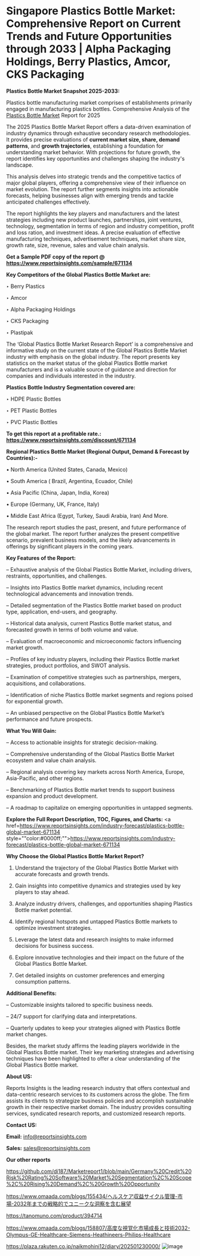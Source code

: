 # Singapore Plastics Bottle Market: Comprehensive Report on Current Trends and Future Opportunities through 2033 | Alpha Packaging Holdings, Berry Plastics, Amcor, CKS Packaging

<strong>Plastics Bottle Market Snapshot 2025-2033:</strong>

Plastics bottle manufacturing market comprises of establishments primarily engaged in manufacturing plastics bottles. Comprehensive Analysis of the <a href=https://www.reportsinsights.com/sample/671134>Plastics Bottle Market</a> Report for 2025

The 2025 Plastics Bottle Market Report offers a data-driven examination of industry dynamics through exhaustive secondary research methodologies. It provides precise evaluations of <strong>current market size, share, demand patterns</strong>, and <strong>growth trajectories</strong>, establishing a foundation for understanding market behavior. With projections for future growth, the report identifies key opportunities and challenges shaping the industry's landscape.

This analysis delves into strategic trends and the competitive tactics of major global players, offering a comprehensive view of their influence on market evolution. The report further segments insights into actionable forecasts, helping businesses align with emerging trends and tackle anticipated challenges effectively.

The report highlights the key players and manufacturers and the latest strategies including new product launches, partnerships, joint ventures, technology, segmentation in terms of region and industry competition, profit and loss ration, and investment ideas. A precise evaluation of effective manufacturing techniques, advertisement techniques, market share size, growth rate, size, revenue, sales and value chain analysis.

<strong>Get a Sample PDF copy of the report @ <a href=https://www.reportsinsights.com/sample/671134 style=color:#0000ff;>https://www.reportsinsights.com/sample/671134</a></strong>

<strong>Key Competitors of the Global Plastics Bottle Market are:</strong>

‣ Berry Plastics

‣ Amcor

‣ Alpha Packaging Holdings

‣ CKS Packaging

‣ Plastipak

The ‘Global Plastics Bottle Market Research Report’ is a comprehensive and informative study on the current state of the Global Plastics Bottle Market industry with emphasis on the global industry. The report presents key statistics on the market status of the global Plastics Bottle market manufacturers and is a valuable source of guidance and direction for companies and individuals interested in the industry.

<strong>Plastics Bottle Industry Segmentation covered are:</strong>

‣ HDPE Plastic Bottles

‣ PET Plastic Bottles

‣ PVC Plastic Bottles

<strong>To get this report at a profitable rate.: <a href=https://www.reportsinsights.com/discount/671134 style=color:#0000ff;>https://www.reportsinsights.com/discount/671134</a></strong>

<strong>Regional Plastics Bottle Market (Regional Output, Demand &amp; Forecast by Countries):-</strong>

• North America (United States, Canada, Mexico)

• South America ( Brazil, Argentina, Ecuador, Chile)

• Asia Pacific (China, Japan, India, Korea)

• Europe (Germany, UK, France, Italy)

• Middle East Africa (Egypt, Turkey, Saudi Arabia, Iran) And More.

The research report studies the past, present, and future performance of the global market. The report further analyzes the present competitive scenario, prevalent business models, and the likely advancements in offerings by significant players in the coming years.

<strong>Key Features of the Report:</strong>

– Exhaustive analysis of the Global Plastics Bottle Market, including drivers, restraints, opportunities, and challenges.

– Insights into Plastics Bottle market dynamics, including recent technological advancements and innovation trends.

– Detailed segmentation of the Plastics Bottle market based on product type, application, end-users, and geography.

– Historical data analysis, current Plastics Bottle market status, and forecasted growth in terms of both volume and value.

– Evaluation of macroeconomic and microeconomic factors influencing market growth.

– Profiles of key industry players, including their Plastics Bottle market strategies, product portfolios, and SWOT analysis.

– Examination of competitive strategies such as partnerships, mergers, acquisitions, and collaborations.

– Identification of niche Plastics Bottle market segments and regions poised for exponential growth.

– An unbiased perspective on the Global Plastics Bottle Market’s performance and future prospects.

<strong>What You Will Gain:</strong>

– Access to actionable insights for strategic decision-making.

– Comprehensive understanding of the Global Plastics Bottle Market ecosystem and value chain analysis.

– Regional analysis covering key markets across North America, Europe, Asia-Pacific, and other regions.

– Benchmarking of Plastics Bottle market trends to support business expansion and product development.

– A roadmap to capitalize on emerging opportunities in untapped segments.

<strong>Explore the Full Report Description, TOC, Figures, and Charts:</strong>
<a href=https://www.reportsinsights.com/industry-forecast/plastics-bottle-global-market-671134 style=""color:#0000ff;"">https://www.reportsinsights.com/industry-forecast/plastics-bottle-global-market-671134</a>

<strong>Why Choose the Global Plastics Bottle Market Report?</strong>

1. Understand the trajectory of the Global Plastics Bottle Market with accurate forecasts and growth trends.

2. Gain insights into competitive dynamics and strategies used by key players to stay ahead.

3. Analyze industry drivers, challenges, and opportunities shaping Plastics Bottle market potential.

4. Identify regional hotspots and untapped Plastics Bottle markets to optimize investment strategies.

5. Leverage the latest data and research insights to make informed decisions for business success.

6. Explore innovative technologies and their impact on the future of the Global Plastics Bottle Market.

7. Get detailed insights on customer preferences and emerging consumption patterns.

<strong>Additional Benefits:</strong>

– Customizable insights tailored to specific business needs.

– 24/7 support for clarifying data and interpretations.

– Quarterly updates to keep your strategies aligned with Plastics Bottle market changes.

Besides, the market study affirms the leading players worldwide in the Global Plastics Bottle market. Their key marketing strategies and advertising techniques have been highlighted to offer a clear understanding of the Global Plastics Bottle market.

<strong><strong>About US</strong>:</strong>

Reports Insights is the leading research industry that offers contextual and data-centric research services to its customers across the globe. The firm assists its clients to strategize business policies and accomplish sustainable growth in their respective market domain. The industry provides consulting services, syndicated research reports, and customized research reports.

<strong>Contact US:</strong>

<p class=><b>Email:</b> <a href=mailto:info@reportsinsights.com>info@reportsinsights.com</a></p>
<p class=><b>Sales:</b> <a href=mailto:sales@reportsinsights.com>sales@reportsinsights.com</a></p>

<strong>Our other reports</strong>

<a href=https://github.com/di187/Marketreport1/blob/main/Germany%20Credit%20Risk%20Rating%20Software%20Market%20Segmentation%2C%20Scope%2C%20Rising%20Demand%2C%20Growth%20Opportunity>https://github.com/di187/Marketreport1/blob/main/Germany%20Credit%20Risk%20Rating%20Software%20Market%20Segmentation%2C%20Scope%2C%20Rising%20Demand%2C%20Growth%20Opportunity</a>

<a href=https://www.omaada.com/blogs/155434/ヘルスケア収益サイクル管理-市場-2032年までの戦略的でユニークな洞察を含む展望>https://www.omaada.com/blogs/155434/ヘルスケア収益サイクル管理-市場-2032年までの戦略的でユニークな洞察を含む展望</a>

<a href=https://tanomuno.com/product/394714>https://tanomuno.com/product/394714</a>

<a href=https://www.omaada.com/blogs/158807/高度な視覚化市場成長と技術2032-Olympus-GE-Healthcare-Siemens-Heathineers-Philips-Healthcare>https://www.omaada.com/blogs/158807/高度な視覚化市場成長と技術2032-Olympus-GE-Healthcare-Siemens-Heathineers-Philips-Healthcare</a>

<a href=https://plaza.rakuten.co.jp/naikmohini12/diary/202501230000/>https://plaza.rakuten.co.jp/naikmohini12/diary/202501230000/</a>
![image](https://github.com/user-attachments/assets/9fe64ce1-d8f1-4961-bbae-bc23a745fd0d)
